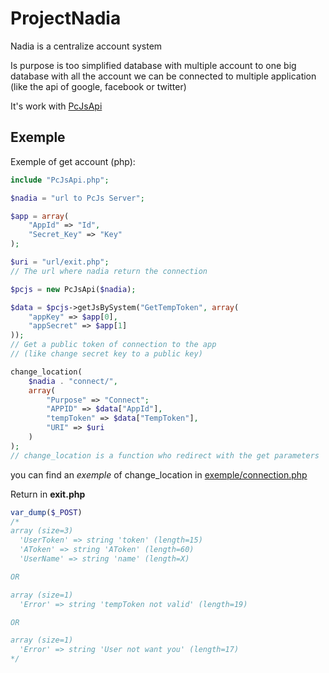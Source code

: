 # ProjectNadia

Nadia is a centralize account system

Is purpose is too simplified database with multiple account to one big database with all the account we can be connected to multiple application (like the api of google, facebook or twitter)

It's work with [PcJsApi](https://github.com/MisterMine01/PCJsApi)

## Exemple


Exemple of get account (php):
```php
include "PcJsApi.php";

$nadia = "url to PcJs Server";

$app = array(
    "AppId" => "Id",
    "Secret_Key" => "Key"
);

$uri = "url/exit.php";
// The url where nadia return the connection

$pcjs = new PcJsApi($nadia);

$data = $pcjs->getJsBySystem("GetTempToken", array(
    "appKey" => $app[0],
    "appSecret" => $app[1]
));
// Get a public token of connection to the app
// (like change secret key to a public key)

change_location(
    $nadia . "connect/",
    array(
        "Purpose" => "Connect";
        "APPID" => $data["AppId"],
        "tempToken" => $data["TempToken"],
        "URI" => $uri
    )
);
// change_location is a function who redirect with the get parameters
```
you can find an *exemple* of change_location
in [exemple/connection.php](https://github.com/MisterMine01/ProjectNadia/blob/main/exemple/connection.php)

Return in **exit.php**
```php
var_dump($_POST)
/*
array (size=3)
  'UserToken' => string 'token' (length=15)
  'AToken' => string 'AToken' (length=60)
  'UserName' => string 'name' (length=X)

OR

array (size=1)
  'Error' => string 'tempToken not valid' (length=19)

OR

array (size=1)
  'Error' => string 'User not want you' (length=17)
*/
```